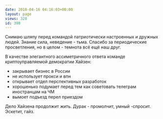 ```yaml
---
date: 2018-04-16 04:16:03+00:00
layout: page
views: 328
id: 398
---
```


Снимаю шляпу перед командой  патриотически настроенных и дружных людей. Знание сила, неведение - тьма. Спасибо за периодические просветления, но в целом - темнота всё ещё наш друг.

В качестве элегантного ассиметричного ответа команде криптоуправляемой демократии Хайзен:
- закрывает бизнес в России 
- не использует прокси и впн
- открывает отдел перспективных разработок
- хорошенько подумает перед тем как советовать телеграм иностранцам на ЧМ
- вымоет подъезд перел приездом

Дело Хайзена продолжит жить. Дурак - промолчит, умный -спросит. Эскетит, гайз.


